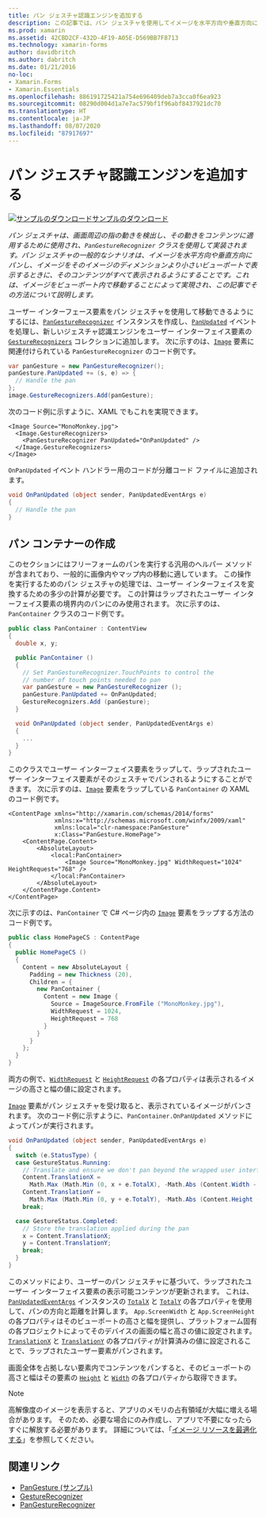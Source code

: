 ```yaml
---
title: パン ジェスチャ認識エンジンを追加する
description: この記事では、パン ジェスチャを使用してイメージを水平方向や垂直方向にパンし、イメージをそのイメージのディメンションより小さいビューポートで表示するときに、そのコンテンツがすべて表示されるようにする方法について説明します。
ms.prod: xamarin
ms.assetid: 42CBD2CF-432D-4F19-A05E-D569BB7F8713
ms.technology: xamarin-forms
author: davidbritch
ms.author: dabritch
ms.date: 01/21/2016
no-loc:
- Xamarin.Forms
- Xamarin.Essentials
ms.openlocfilehash: 886191725421a754e696409deb7a3cca0f6ea923
ms.sourcegitcommit: 08290d004d1a7e7ac579bf1f96abf8437921dc70
ms.translationtype: HT
ms.contentlocale: ja-JP
ms.lasthandoff: 08/07/2020
ms.locfileid: "87917697"
---
```

# <a name="add-a-pan-gesture-recognizer"></a>パン ジェスチャ認識エンジンを追加する

[![サンプルのダウンロード](~/media/shared/download.png)サンプルのダウンロード](https://docs.microsoft.com/samples/xamarin/xamarin-forms-samples/workingwithgestures-pangesture)

_パン ジェスチャは、画面周辺の指の動きを検出し、その動きをコンテンツに適用するために使用され、`PanGestureRecognizer` クラスを使用して実装されます。パン ジェスチャの一般的なシナリオは、イメージを水平方向や垂直方向にパンし、イメージをそのイメージのディメンションより小さいビューポートで表示するときに、そのコンテンツがすべて表示されるようにすることです。これは、イメージをビューポート内で移動することによって実現され、この記事でその方法について説明します。_

ユーザー インターフェース要素をパン ジェスチャを使用して移動できるようにするには、[`PanGestureRecognizer`](xref:Xamarin.Forms.PanGestureRecognizer) インスタンスを作成し、[`PanUpdated`](xref:Xamarin.Forms.PanGestureRecognizer.PanUpdated) イベントを処理し、新しいジェスチャ認識エンジンをユーザー インターフェイス要素の [`GestureRecognizers`](xref:Xamarin.Forms.View.GestureRecognizers) コレクションに追加します。 次に示すのは、[`Image`](xref:Xamarin.Forms.Image) 要素に関連付けられている `PanGestureRecognizer` のコード例です。

```csharp
var panGesture = new PanGestureRecognizer();
panGesture.PanUpdated += (s, e) => {
  // Handle the pan
};
image.GestureRecognizers.Add(panGesture);
```

次のコード例に示すように、XAML でもこれを実現できます。

```xaml
<Image Source="MonoMonkey.jpg">
  <Image.GestureRecognizers>
    <PanGestureRecognizer PanUpdated="OnPanUpdated" />
  </Image.GestureRecognizers>
</Image>
```

`OnPanUpdated` イベント ハンドラー用のコードが分離コード ファイルに追加されます。

```csharp
void OnPanUpdated (object sender, PanUpdatedEventArgs e)
{
  // Handle the pan
}
```

## <a name="creating-a-pan-container"></a>パン コンテナーの作成

このセクションにはフリーフォームのパンを実行する汎用のへルパー メソッドが含まれており、一般的に画像内やマップ内の移動に適しています。 この操作を実行するためのパン ジェスチャの処理では、ユーザー インターフェイスを変換するための多少の計算が必要です。 この計算はラップされたユーザー インターフェイス要素の境界内のパンにのみ使用されます。 次に示すのは、`PanContainer` クラスのコード例です。

```csharp
public class PanContainer : ContentView
{
  double x, y;

  public PanContainer ()
  {
    // Set PanGestureRecognizer.TouchPoints to control the
    // number of touch points needed to pan
    var panGesture = new PanGestureRecognizer ();
    panGesture.PanUpdated += OnPanUpdated;
    GestureRecognizers.Add (panGesture);
  }

  void OnPanUpdated (object sender, PanUpdatedEventArgs e)
  {
    ...
  }
}
```

このクラスでユーザー インターフェイス要素をラップして、ラップされたユーザー インターフェイス要素がそのジェスチャでパンされるようにすることができます。 次に示すのは、[`Image`](xref:Xamarin.Forms.Image) 要素をラップしている `PanContainer` の XAML のコード例です。

```xaml
<ContentPage xmlns="http://xamarin.com/schemas/2014/forms"
             xmlns:x="http://schemas.microsoft.com/winfx/2009/xaml"
             xmlns:local="clr-namespace:PanGesture"
             x:Class="PanGesture.HomePage">
    <ContentPage.Content>
        <AbsoluteLayout>
            <local:PanContainer>
                <Image Source="MonoMonkey.jpg" WidthRequest="1024" HeightRequest="768" />
            </local:PanContainer>
        </AbsoluteLayout>
    </ContentPage.Content>
</ContentPage>
```

次に示すのは、`PanContainer` で C# ページ内の [`Image`](xref:Xamarin.Forms.Image) 要素をラップする方法のコード例です。

```csharp
public class HomePageCS : ContentPage
{
  public HomePageCS ()
  {
    Content = new AbsoluteLayout {
      Padding = new Thickness (20),
      Children = {
        new PanContainer {
          Content = new Image {
            Source = ImageSource.FromFile ("MonoMonkey.jpg"),
            WidthRequest = 1024,
            HeightRequest = 768
          }
        }
      }
    };
  }
}
```

両方の例で、[`WidthRequest`](xref:Xamarin.Forms.VisualElement.WidthRequest) と [`HeightRequest`](xref:Xamarin.Forms.VisualElement.HeightRequest) の各プロパティは表示されるイメージの高さと幅の値に設定されます。

[`Image`](xref:Xamarin.Forms.Image) 要素がパン ジェスチャを受け取ると、表示されているイメージがパンされます。 次のコード例に示すように、`PanContainer.OnPanUpdated` メソッドによってパンが実行されます。

```csharp
void OnPanUpdated (object sender, PanUpdatedEventArgs e)
{
  switch (e.StatusType) {
  case GestureStatus.Running:
    // Translate and ensure we don't pan beyond the wrapped user interface element bounds.
    Content.TranslationX =
      Math.Max (Math.Min (0, x + e.TotalX), -Math.Abs (Content.Width - App.ScreenWidth));
    Content.TranslationY =
      Math.Max (Math.Min (0, y + e.TotalY), -Math.Abs (Content.Height - App.ScreenHeight));
    break;

  case GestureStatus.Completed:
    // Store the translation applied during the pan
    x = Content.TranslationX;
    y = Content.TranslationY;
    break;
  }
}
```

このメソッドにより、ユーザーのパン ジェスチャに基づいて、ラップされたユーザー インターフェイス要素の表示可能コンテンツが更新されます。 これは、[`PanUpdatedEventArgs`](xref:Xamarin.Forms.PanUpdatedEventArgs) インスタンスの [`TotalX`](xref:Xamarin.Forms.PanUpdatedEventArgs.TotalX) と [`TotalY`](xref:Xamarin.Forms.PanUpdatedEventArgs.TotalY) の各プロパティを使用して、パンの方向と距離を計算します。 `App.ScreenWidth` と `App.ScreenHeight` の各プロパティはそのビューポートの高さと幅を提供し、プラットフォーム固有の各プロジェクトによってそのデバイスの画面の幅と高さの値に設定されます。 [`TranslationX`](xref:Xamarin.Forms.VisualElement.TranslationX) と [`TranslationY`](xref:Xamarin.Forms.VisualElement.TranslationY) の各プロパティが計算済みの値に設定されることで、ラップされたユーザー要素がパンされます。

画面全体を占拠しない要素内でコンテンツをパンすると、そのビューポートの高さと幅はその要素の [`Height`](xref:Xamarin.Forms.VisualElement.Height) と [`Width`](xref:Xamarin.Forms.VisualElement.Width) の各プロパティから取得できます。

> [!NOTE]
> 高解像度のイメージを表示すると、アプリのメモリの占有領域が大幅に増える場合があります。 そのため、必要な場合にのみ作成し、アプリで不要になったらすぐに解放する必要があります。 詳細については、「[イメージ リソースを最適化する](~/xamarin-forms/deploy-test/performance.md#optimize-image-resources)」を参照してください。

## <a name="related-links"></a>関連リンク

- [PanGesture (サンプル)](https://docs.microsoft.com/samples/xamarin/xamarin-forms-samples/workingwithgestures-pangesture)
- [GestureRecognizer](xref:Xamarin.Forms.GestureRecognizer)
- [PanGestureRecognizer](xref:Xamarin.Forms.PanGestureRecognizer)
